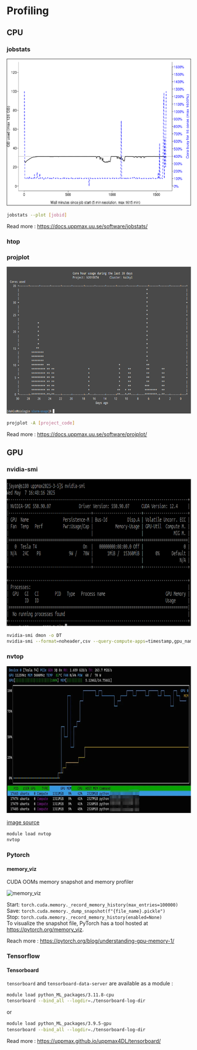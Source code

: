 # Profiling

## CPU

### jobstats

<img src="img/jobstats.png" height="400" alt="Server room">

```bash
jobstats --plot [jobid]
```
Read more : https://docs.uppmax.uu.se/software/jobstats/

### htop
### projplot

<img src="img/projplot.png" height="400" alt="projplot">

```bash
projplot -A [project_code]
```
Read more : https://docs.uppmax.uu.se/software/projplot/

## GPU

### nvidia-smi

<img src="img/nvidia-smi.png" height="400" alt="nvidia-smi">

```bash
nvidia-smi dmon -o DT
nvidia-smi --format=noheader,csv --query-compute-apps=timestamp,gpu_name,pid,name,used_memory --loop=1 -f sample_run.log
```

### nvtop

<img src="img/nvtop.png" height="400" alt="nvtop">

[image source](https://tilburgsciencehub.com/topics/automation/replicability/cloud-computing/monitor-memory-vm/)

```bash
module load nvtop
nvtop
```

### Pytorch
#### memory_viz

CUDA OOMs memory snapshot and memory profiler  

<img src="img/pytorch_memory_viz.png" height="400" alt="memory_viz">

Start: `torch.cuda.memory._record_memory_history(max_entries=100000)`  
Save: `torch.cuda.memory._dump_snapshot(f"{file_name}.pickle")`  
Stop: `torch.cuda.memory._record_memory_history(enabled=None)`  
To visualize the snapshot file, PyTorch has a tool hosted at https://pytorch.org/memory_viz. 

Reach more : https://pytorch.org/blog/understanding-gpu-memory-1/


### Tensorflow
#### Tensorboard
`tensorboard` and `tensorboard-data-server` are available as a module :
```bash
module load python_ML_packages/3.11.8-cpu
tensorboard --bind_all --logdir=./tensorboard-log-dir
```
or 
```bash
module load python_ML_packages/3.9.5-gpu
tensorboard --bind_all --logdir=./tensorboard-log-dir
```

Read more : https://uppmax.github.io/uppmax4DL/tensorboard/



